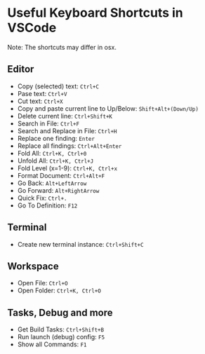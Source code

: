 # Useful Keyboard Shortcuts in VSCode

Note: The shortcuts may differ in osx.

## Editor

- Copy (selected) text: `Ctrl+C`
- Pase text: `Ctrl+V`
- Cut text: `Ctrl+X`
- Copy and paste current line to Up/Below: `Shift+Alt+(Down/Up)`
- Delete current line: `Ctrl+Shift+K`
- Search in File: `Ctrl+F`
- Search and Replace in File: `Ctrl+H`
- Replace one finding: `Enter`
- Replace all findings: `Ctrl+Alt+Enter`
- Fold All: `Ctrl+K, Ctrl+0`
- Unfold All: `Ctrl+K, Ctrl+J`
- Fold Level (x=1-9): `Ctrl+K, Ctrl+x`
- Format Document: `Ctrl+Alt+F`
- Go Back: `Alt+LeftArrow`
- Go Forward: `Alt+RightArrow`
- Quick Fix: `Ctrl+.`
- Go To Definition: `F12`

## Terminal

- Create new terminal instance: `Ctrl+Shift+C`

## Workspace

- Open File: `Ctrl+O`
- Open Folder: `Ctrl+K, Ctrl+O`

## Tasks, Debug and more

- Get Build Tasks: `Ctrl+Shift+B`
- Run launch (debug) config: `F5`
- Show all Commands: `F1`
